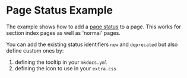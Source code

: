 # Page Status Example

The example shows how to add a [page status] to a page. This works for
section index pages as well as 'normal' pages.

You can add the existing status identifiers `new`
and `deprecated` but also define custom ones by:

1. defining the tooltip in your `mkdocs.yml`
2. defining the icon to use in your `extra.css`

  [page status]: https://squidfunk.github.io/mkdocs-material/reference/#setting-the-page-status



